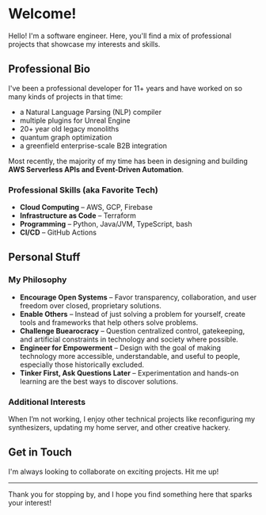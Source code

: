 # Welcome!

Hello! I'm a software engineer. Here, you'll find a mix of professional projects that showcase my interests and skills.

## Professional Bio

I've been a professional developer for 11+ years and have worked on so many kinds of projects in that time:

- a Natural Language Parsing (NLP) compiler
- multiple plugins for Unreal Engine
- 20+ year old legacy monoliths
- quantum graph optimization
- a greenfield enterprise-scale B2B integration

Most recently, the majority of my time has been in designing and building **AWS Serverless APIs and Event-Driven Automation**.

### Professional Skills (aka Favorite Tech)

- **Cloud Computing** – AWS, GCP, Firebase
- **Infrastructure as Code** – Terraform
- **Programming** – Python, Java/JVM, TypeScript, bash
- **CI/CD** – GitHub Actions

## Personal Stuff

### My Philosophy

- **Encourage Open Systems** – Favor transparency, collaboration, and user freedom over closed, proprietary solutions.
- **Enable Others** – Instead of just solving a problem for yourself, create tools and frameworks that help others solve problems.
- **Challenge Buearocracy** – Question centralized control, gatekeeping, and artificial constraints in technology and society where possible.
- **Engineer for Empowerment** – Design with the goal of making technology more accessible, understandable, and useful to people, especially those historically excluded.
- **Tinker First, Ask Questions Later** – Experimentation and hands-on learning are the best ways to discover solutions.

### Additional Interests

When I’m not working, I enjoy other technical projects like reconfiguring my synthesizers, updating my home server, and other creative hackery.

## Get in Touch

I'm always looking to collaborate on exciting projects. Hit me up!

---

Thank you for stopping by, and I hope you find something here that sparks your interest!
